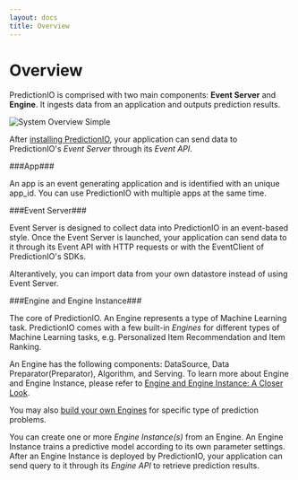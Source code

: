 ```yaml
---
layout: docs
title: Overview
---
```


# Overview

PredictionIO is comprised with two main components: **Event Server** and **Engine**. It ingests data from an application and outputs prediction results.

![System Overview Simple](/images/system-overview-simple.png)


After [installing PredictionIO](/install/index.html), your application can send data to
PredictionIO's *Event Server* through its *Event API*.

###App###

An app is an event generating application and is identified with an unique app_id. You can use PredictionIO with multiple apps at the same time. 

###Event Server###

Event Server is designed to collect data into PredictionIO in an event-based style. Once the Event Server is launched, your application can send data to it through its Event API with HTTP requests or with the EventClient of PredictionIO's SDKs. 

Alterantively, you can import data from your own datastore instead of using Event Server. 

###Engine and Engine Instance###

The core of PredictionIO. An Engine represents a type of Machine Learning task. PredictionIO comes with a few built-in *Engines* for different types of Machine Learning tasks, e.g. Personalized Item Recommendation and Item Ranking. 

An Engine has the following components: DataSource, Data Preparator(Preparator), Algorithm, and Serving. To learn more about Engine and Engine Instance, please refer to [Engine and Engine Instance: A Closer Look]().

You may also [build your own Engines](/enginebuilders/index.html) for specific type of prediction problems.

You can create one or more *Engine Instance(s)* from an Engine. An Engine
Instance trains a predictive model according to its own parameter settings. After
an Engine Instance is deployed by PredictionIO, your application can send query
to it through its *Engine API* to retrieve prediction results.



